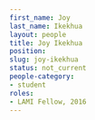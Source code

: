 ```yaml
---
first_name: Joy
last_name: Ikekhua
layout: people
title: Joy Ikekhua
position:
slug: joy-ikekhua
status: not_current
people-category:
- student
roles:
- LAMI Fellow, 2016
---
```



